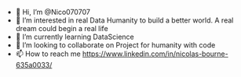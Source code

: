 - 👋 Hi, I’m @Nico070707
- 👀 I’m interested in real Data Humanity to build a better world. A real dream could begin a real life
- 🌱 I’m currently learning DataScience
- 💞️ I’m looking to collaborate on Project for humanity with code
- 📫 How to reach me https://www.linkedin.com/in/nicolas-bourne-635a0033/

<!---
Nico070707/Nico070707 is a ✨ special ✨ repository because its `README.md` (this file) appears on your GitHub profile.
You can click the Preview link to take a look at your changes.
--->
